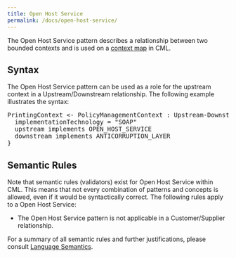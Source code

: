 ```yaml
---
title: Open Host Service
permalink: /docs/open-host-service/
---
```


The Open Host Service pattern describes a relationship between two bounded contexts and is used on a [context map](/docs/context-map/) in CML.

## Syntax
The Open Host Service pattern can be used as a role for the upstream context in a Upstream/Downstream relationship.
The following example illustrates the syntax:

<div class="highlight"><pre><span></span>PrintingContext &lt;- PolicyManagementContext : <span class="k">Upstream-Downstream</span> {
  <span class="k">implementationTechnology</span> = <span class="s">&quot;SOAP&quot;</span>
  <span class="k">upstream</span> <span class="k">implements</span> <span class="k">OPEN_HOST_SERVICE</span>
  <span class="k">downstream</span> <span class="k">implements</span> <span class="k">ANTICORRUPTION_LAYER</span>
}
</pre></div>

## Semantic Rules
Note that semantic rules (validators) exist for Open Host Service within CML. This means that not every combination of patterns and concepts is allowed, even if it would be syntactically correct.
The following rules apply to a Open Host Service:

* The Open Host Service pattern is not applicable in a Customer/Supplier relationship.
 
For a summary of all semantic rules and further justifications, please consult [Language Semantics](/docs/language-model/).
